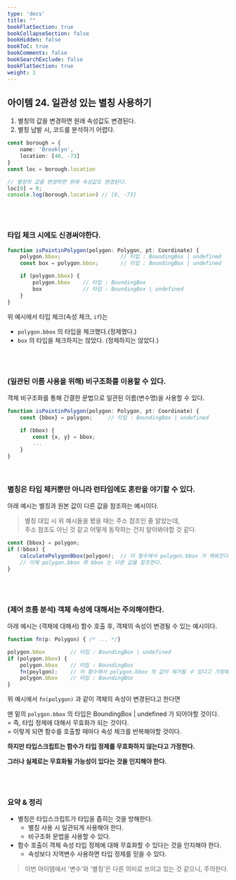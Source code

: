 ```yaml
---
type: 'docs'
title: ""
bookFlatSection: true
bookCollapseSection: false
bookHidden: false
bookToC: true
bookComments: false
bookSearchExclude: false
bookFlatSection: true
weight: 1
---
```


## 아이템 24. 일관성 있는 별칭 사용하기

1. 별칭의 값을 변경하면 원래 속성값도 변경된다.
2. 별칭 남발 시, 코드를 분석하기 어렵다.

```ts
const borough = {
    name: 'Brooklyn',
    location: [40, -73]
}
const loc = borough.location

// 별칭의 값을 변경하면 원래 속성값도 변경된다.
loc[0] = 0;
console.log(borough.location) // [0, -73]
```

<br><br>

### 타입 체크 시에도 신경써야한다.

```ts
function isPointinPolygon(polygon: Polygon, pt: Coordinate) {
    polygon.bbox;                   // 타입 : BoundingBox | undefined
    const box = polygon.bbox;       // 타입 : BoundingBox | undefined

    if (polygon.bbox) {
        polygon.bbox    // 타입 : BoundingBox
        box             // 타입 : BoundingBox | undefined
    }
}
```

위 예시에서 타입 체크(속성 체크, `if`)는 

- `polygon.bbox` 의 타입을 체크했다.(정제했다.)
- `box` 의 타입을 체크하지는 않았다. (정제하지는 않았다.)

<br><br>

### (일관된 이름 사용을 위해) 비구조화를 이용할 수 있다.

객체 비구조화를 통해 간결한 문법으로 일관된 이름(변수명)을 사용할 수 있다.

```ts
function isPointinPolygon(polygon: Polygon, pt: Coordinate) {
    const {bbox} = polygon;     // 타입 : BoundingBox | undefined

    if (bbox) {
        const {x, y} = bbox;
        ...
    }
}
```

<br>

### 별칭은 타입 체커뿐만 아니라 런타임에도 혼란을 야기할 수 있다.

아래 예시는 별칭과 원본 값이 다른 값을 참조하는 예시이다.

> 별칭 대입 시 위 예시들을 봤을 때는 주소 참조인 줄 알았는데, <br>
> 주소 참조도 아닌 것 같고 어떻게 동작하는 건지 알아봐야할 것 같다.

```ts
const {bbox} = polygon;
if (!bbox) {
    calculatePolygonBbox(polygon);  // 이 함수에서 polygon.bbox 가 채워진다고 가정한다.
    // 이제 polygon.bbox 와 bbox 는 다른 값을 참조한다.
}
```

<br><br>

### (제어 흐름 분석) 객체 속성에 대해서는 주의해야한다.

아래 예시는 (객체에 대해서) 함수 호출 후, 객체의 속성이 변경될 수 있는 예시이다.

```ts
function fn(p: Polygon) { /* ... */}

polygon.bbox        // 타입 : BoundingBox | undefined
if (polygon.bbox) {
    polygon.bbox    // 타입 : BoundingBox
    fn(poylgon);    // 이 함수에서 polygon.bbox 의 값이 제거될 수 있다고 가정해보자. 그럼 밑의 polygon.bbox 의 타입은 BoundingBox | undefined 가 되어야할 것이다.
    polygon.bbox    // 타입 : BoundingBox
}
```

위 예시에서 `fn(polygon)` 과 같이 객체의 속성이 변경된다고 한다면

맨 밑의 `polygon.bbox` 의 타입은 BoundingBox | undefined 가 되어야할 것이다. <br>
= 즉, 타입 정제에 대해서 무효화가 되는 것이다. <br>
= 이렇게 되면 함수를 호출할 때마다 속성 체크를 반복해야할 것이다.

**하지만 타입스크립트는 함수가 타입 정제를 무효화하지 않는다고 가정한다.**

**그러나 실제로는 무효화될 가능성이 있다는 것을 인지해야 한다.**

<br><br>

### 요약 & 정리

- 별칭은 타입스크립트가 타입을 좁히는 것을 방해한다.
  - 별칭 사용 시 일관되게 사용해야 한다.
  - 비구조화 문법을 사용할 수 있다.
- 함수 호출이 객체 속성 타입 정제에 대해 무효화할 수 있다는 것을 인지해야 한다.
  - 속성보다 지역변수 사용하면 타입 정제를 믿을 수 있다.

> 이번 아이템에서 '변수'와 '별칭'은 다른 의미로 쓰이고 있는 것 같으니, 주의한다.